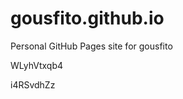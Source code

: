 # gousfito.github.io
Personal GitHub Pages site for gousfito






































































WLyhVtxqb4

i4RSvdhZz
